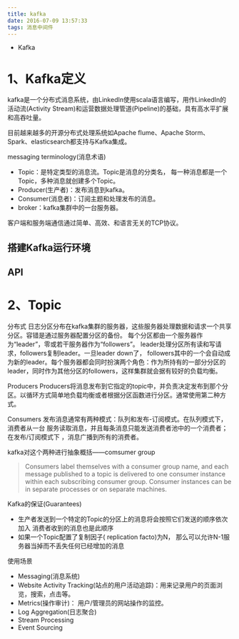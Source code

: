 ```yaml
---
title: kafka
date: 2016-07-09 13:57:33
tags: 消息中间件
---
```


- Kafka

<!--more-->

# 1、Kafka定义
kafka是一个分布式消息系统，由LinkedIn使用scala语言编写，用作LinkedIn的活动流(Activity Stream)和运营数据处理管道(Pipeline)的基础，具有高水平扩展和高吞吐量。

目前越来越多的开源分布式处理系统如Apache flume、Apache Storm、Spark、elasticsearch都支持与Kafka集成。

messaging terminology(消息术语)
- Topic：是特定类型的消息流。Topic是消息的分类名，
每一种消息都是一个Topic，多种消息就创建多个Topic。
- Producer(生产者)：发布消息到kafka。
- Consumer(消息者)：订阅主题和处理发布的消息。
- broker：kafka集群中的一台服务器。


客户端和服务端通信通过简单、高效、和语言无关的TCP协议。

## 搭建Kafka运行环境
## API  

# 2、Topic

分布式
  日志分区分布在kafka集群的服务器，这些服务器处理数据和请求一个共享
分区。容错是通过服务器配置分区的备份。
  每个分区都由一个服务器作为“leader”，零或若干服务器作为“followers”。
leader处理分区所有读和写请求，followers复制leader。一旦leader down了，
followers其中的一个会自动成为新的leader。每个服务器都会同时扮演两个角色：作为所持有的一部分分区的leader，同时作为其他分区的followers，这样集群就会据有较好的负载均衡。  

Producers
  Producers将消息发布到它指定的topic中，并负责决定发布到那个分区。以循环方式简单地负载均衡或者根据分区函数进行分区。通常使用第二种方式。

Consumers
    发布消息通常有两种模式：队列和发布-订阅模式。在队列模式下，消费者从一台
服务读取消息，并且每条消息只能发送消费者池中的一个消费者；在发布/订阅模式下
，消息广播到所有的消费者。    

kafka对这个两种进行抽象概括——comsumer group
>Consumers label themselves with a consumer group name, and each message published to a topic is delivered to one consumer instance within each subscribing consumer group. Consumer instances can be in separate processes or on separate machines.


Kafka的保证(Guarantees)
 - 生产者发送到一个特定的Topic的分区上的消息将会按照它们发送的顺序依次加入
 消费者收到的消息也是此顺序
 - 如果一个Topic配置了复制因子( replication facto)为N， 那么可以允许N-1服务器当掉而不丢失任何已经增加的消息

使用场景
  - Messaging(消息系统)
  - Website Activity Tracking(站点的用户活动追踪)：用来记录用户的页面浏览，搜索，点击等。
  - Metrics(操作审计)： 用户/管理员的网站操作的监控。
  - Log Aggregation(日志聚合)
  - Stream Processing
  - Event Sourcing
